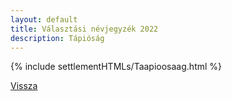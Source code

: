 ```yaml
---
layout: default
title: Választási névjegyzék 2022
description: Tápióság
---
```


{% include settlementHTMLs/Taapioosaag.html %}

[Vissza](./)